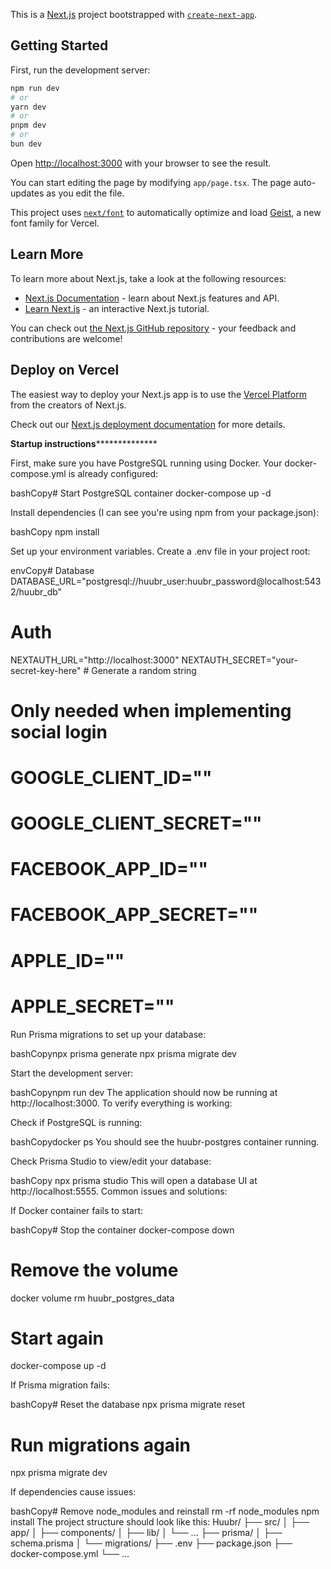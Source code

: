 This is a [Next.js](https://nextjs.org) project bootstrapped with [`create-next-app`](https://nextjs.org/docs/app/api-reference/cli/create-next-app).

## Getting Started

First, run the development server:

```bash
npm run dev
# or
yarn dev
# or
pnpm dev
# or
bun dev
```

Open [http://localhost:3000](http://localhost:3000) with your browser to see the result.

You can start editing the page by modifying `app/page.tsx`. The page auto-updates as you edit the file.

This project uses [`next/font`](https://nextjs.org/docs/app/building-your-application/optimizing/fonts) to automatically optimize and load [Geist](https://vercel.com/font), a new font family for Vercel.

## Learn More

To learn more about Next.js, take a look at the following resources:

- [Next.js Documentation](https://nextjs.org/docs) - learn about Next.js features and API.
- [Learn Next.js](https://nextjs.org/learn) - an interactive Next.js tutorial.

You can check out [the Next.js GitHub repository](https://github.com/vercel/next.js) - your feedback and contributions are welcome!

## Deploy on Vercel

The easiest way to deploy your Next.js app is to use the [Vercel Platform](https://vercel.com/new?utm_medium=default-template&filter=next.js&utm_source=create-next-app&utm_campaign=create-next-app-readme) from the creators of Next.js.

Check out our [Next.js deployment documentation](https://nextjs.org/docs/app/building-your-application/deploying) for more details.


********************************Startup instructions**********************************************

First, make sure you have PostgreSQL running using Docker. Your docker-compose.yml is already configured:

bashCopy# Start PostgreSQL container
docker-compose up -d

Install dependencies (I can see you're using npm from your package.json):

bashCopy
npm install

Set up your environment variables. Create a .env file in your project root:

envCopy# Database
DATABASE_URL="postgresql://huubr_user:huubr_password@localhost:5432/huubr_db"

# Auth
NEXTAUTH_URL="http://localhost:3000"
NEXTAUTH_SECRET="your-secret-key-here" # Generate a random string

# Only needed when implementing social login
# GOOGLE_CLIENT_ID=""
# GOOGLE_CLIENT_SECRET=""
# FACEBOOK_APP_ID=""
# FACEBOOK_APP_SECRET=""
# APPLE_ID=""
# APPLE_SECRET=""

Run Prisma migrations to set up your database:

bashCopynpx prisma generate
npx prisma migrate dev

Start the development server:

bashCopynpm run dev
The application should now be running at http://localhost:3000.
To verify everything is working:

Check if PostgreSQL is running:

bashCopydocker ps
You should see the huubr-postgres container running.

Check Prisma Studio to view/edit your database:

bashCopy
npx prisma studio
This will open a database UI at http://localhost:5555.
Common issues and solutions:

If Docker container fails to start:

bashCopy# Stop the container
docker-compose down

# Remove the volume
docker volume rm huubr_postgres_data

# Start again
docker-compose up -d

If Prisma migration fails:

bashCopy# Reset the database
npx prisma migrate reset

# Run migrations again
npx prisma migrate dev

If dependencies cause issues:

bashCopy# Remove node_modules and reinstall
rm -rf node_modules
npm install
The project structure should look like this:
Huubr/
├── src/
│   ├── app/
│   ├── components/
│   ├── lib/
│   └── ...
├── prisma/
│   ├── schema.prisma
│   └── migrations/
├── .env
├── package.json
├── docker-compose.yml
└── ...